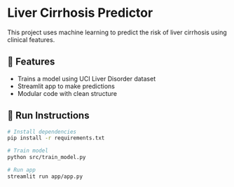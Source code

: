 # Liver Cirrhosis Predictor

This project uses machine learning to predict the risk of liver cirrhosis using clinical features.

## 🔧 Features
- Trains a model using UCI Liver Disorder dataset
- Streamlit app to make predictions
- Modular code with clean structure

## 🚀 Run Instructions

```bash
# Install dependencies
pip install -r requirements.txt

# Train model
python src/train_model.py

# Run app
streamlit run app/app.py
